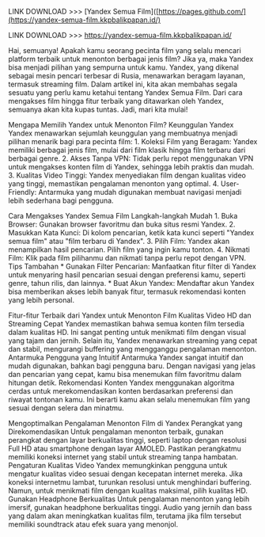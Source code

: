 LINK DOWNLOAD >>> [Yandex Semua Film]([https://pages.github.com/](https://yandex-semua-film.kkpbalikpapan.id/)

LINK DOWNLOAD >>> https://yandex-semua-film.kkpbalikpapan.id/

Hai, semuanya! Apakah kamu seorang pecinta film yang selalu mencari platform terbaik untuk menonton berbagai jenis film? Jika ya, maka Yandex bisa menjadi pilihan yang sempurna untuk kamu. Yandex, yang dikenal sebagai mesin pencari terbesar di Rusia, menawarkan beragam layanan, termasuk streaming film. Dalam artikel ini, kita akan membahas segala sesuatu yang perlu kamu ketahui tentang Yandex Semua Film. Dari cara mengakses film hingga fitur terbaik yang ditawarkan oleh Yandex, semuanya akan kita kupas tuntas. Jadi, mari kita mulai!

Mengapa Memilih Yandex untuk Menonton Film? Keunggulan Yandex Yandex menawarkan sejumlah keunggulan yang membuatnya menjadi pilihan menarik bagi para pecinta film: 1. Koleksi Film yang Beragam: Yandex memiliki berbagai jenis film, mulai dari film klasik hingga film terbaru dari berbagai genre. 2. Akses Tanpa VPN: Tidak perlu repot menggunakan VPN untuk mengakses konten film di Yandex, sehingga lebih praktis dan mudah. 3. Kualitas Video Tinggi: Yandex menyediakan film dengan kualitas video yang tinggi, memastikan pengalaman menonton yang optimal. 4. User-Friendly: Antarmuka yang mudah digunakan membuat navigasi menjadi lebih sederhana bagi pengguna.

Cara Mengakses Yandex Semua Film Langkah-langkah Mudah 1. Buka Browser: Gunakan browser favoritmu dan buka situs resmi Yandex. 2. Masukkan Kata Kunci: Di kolom pencarian, ketik kata kunci seperti "Yandex semua film" atau "film terbaru di Yandex". 3. Pilih Film: Yandex akan menampilkan hasil pencarian. Pilih film yang ingin kamu tonton. 4. Nikmati Film: Klik pada film pilihanmu dan nikmati tanpa perlu repot dengan VPN. Tips Tambahan * Gunakan Filter Pencarian: Manfaatkan fitur filter di Yandex untuk menyaring hasil pencarian sesuai dengan preferensi kamu, seperti genre, tahun rilis, dan lainnya. * Buat Akun Yandex: Mendaftar akun Yandex bisa memberikan akses lebih banyak fitur, termasuk rekomendasi konten yang lebih personal.

Fitur-fitur Terbaik dari Yandex untuk Menonton Film Kualitas Video HD dan Streaming Cepat Yandex memastikan bahwa semua konten film tersedia dalam kualitas HD. Ini sangat penting untuk menikmati film dengan visual yang tajam dan jernih. Selain itu, Yandex menawarkan streaming yang cepat dan stabil, mengurangi buffering yang mengganggu pengalaman menonton. Antarmuka Pengguna yang Intuitif Antarmuka Yandex sangat intuitif dan mudah digunakan, bahkan bagi pengguna baru. Dengan navigasi yang jelas dan pencarian yang cepat, kamu bisa menemukan film favoritmu dalam hitungan detik. Rekomendasi Konten Yandex menggunakan algoritma cerdas untuk merekomendasikan konten berdasarkan preferensi dan riwayat tontonan kamu. Ini berarti kamu akan selalu menemukan film yang sesuai dengan selera dan minatmu.

Mengoptimalkan Pengalaman Menonton Film di Yandex Perangkat yang Direkomendasikan Untuk pengalaman menonton terbaik, gunakan perangkat dengan layar berkualitas tinggi, seperti laptop dengan resolusi Full HD atau smartphone dengan layar AMOLED. Pastikan perangkatmu memiliki koneksi internet yang stabil untuk streaming tanpa hambatan. Pengaturan Kualitas Video Yandex memungkinkan pengguna untuk mengatur kualitas video sesuai dengan kecepatan internet mereka. Jika koneksi internetmu lambat, turunkan resolusi untuk menghindari buffering. Namun, untuk menikmati film dengan kualitas maksimal, pilih kualitas HD. Gunakan Headphone Berkualitas Untuk pengalaman menonton yang lebih imersif, gunakan headphone berkualitas tinggi. Audio yang jernih dan bass yang dalam akan meningkatkan kualitas film, terutama jika film tersebut memiliki soundtrack atau efek suara yang menonjol.
